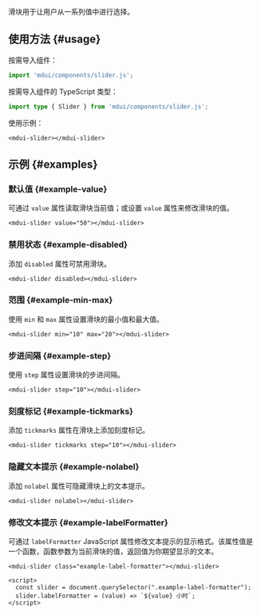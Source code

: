 滑块用于让用户从一系列值中进行选择。

## 使用方法 {#usage}

按需导入组件：

```js
import 'mdui/components/slider.js';
```

按需导入组件的 TypeScript 类型：

```ts
import type { Slider } from 'mdui/components/slider.js';
```

使用示例：

```html,example
<mdui-slider></mdui-slider>
```

## 示例 {#examples}

### 默认值 {#example-value}

可通过 `value` 属性读取滑块当前值；或设置 `value` 属性来修改滑块的值。

```html,example,expandable
<mdui-slider value="50"></mdui-slider>
```

### 禁用状态 {#example-disabled}

添加 `disabled` 属性可禁用滑块。

```html,example,expandable
<mdui-slider disabled></mdui-slider>
```

### 范围 {#example-min-max}

使用 `min` 和 `max` 属性设置滑块的最小值和最大值。

```html,example,expandable
<mdui-slider min="10" max="20"></mdui-slider>
```

### 步进间隔 {#example-step}

使用 `step` 属性设置滑块的步进间隔。

```html,example,expandable
<mdui-slider step="10"></mdui-slider>
```

### 刻度标记 {#example-tickmarks}

添加 `tickmarks` 属性在滑块上添加刻度标记。

```html,example,expandable
<mdui-slider tickmarks step="10"></mdui-slider>
```

### 隐藏文本提示 {#example-nolabel}

添加 `nolabel` 属性可隐藏滑块上的文本提示。

```html,example,expandable
<mdui-slider nolabel></mdui-slider>
```

### 修改文本提示 {#example-labelFormatter}

可通过 `labelFormatter` JavaScript 属性修改文本提示的显示格式。该属性值是一个函数，函数参数为当前滑块的值，返回值为你期望显示的文本。

```html,example,expandable
<mdui-slider class="example-label-formatter"></mdui-slider>

<script>
  const slider = document.querySelector(".example-label-formatter");
  slider.labelFormatter = (value) => `${value} 小时`;
</script>
```
